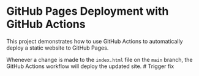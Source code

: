 # GitHub Pages Deployment with GitHub Actions

This project demonstrates how to use GitHub Actions to automatically deploy a static website to GitHub Pages. 

Whenever a change is made to the `index.html` file on the `main` branch, the GitHub Actions workflow will deploy the updated site. #   T r i g g e r   f i x  
 